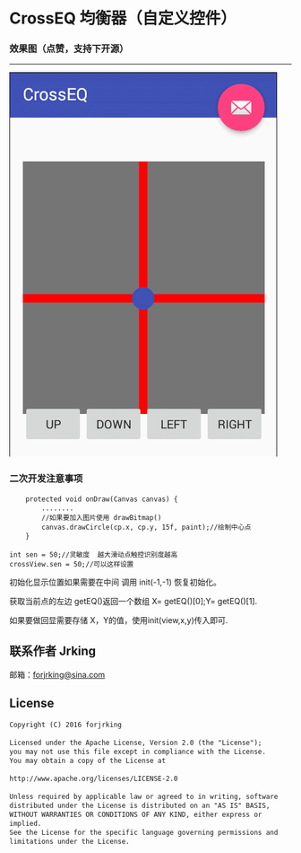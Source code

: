# CrossEQ 均衡器（自定义控件）

### 效果图（点赞，支持下开源）
***
![png1.png](https://github.com/forJrking/CrossEQ/blob/master/11.gif)


### 二次开发注意事项
        protected void onDraw(Canvas canvas) {
            ........
            //如果要加入图片使用 drawBitmap()
            canvas.drawCircle(cp.x, cp.y, 15f, paint);//绘制中心点
        }

	int sen = 50;//灵敏度  越大滑动点触控识别度越高
	crossView.sen = 50;//可以这样设置

初始化显示位置如果需要在中间 调用 init(-1,-1)  恢复初始化。

获取当前点的左边 getEQ()返回一个数组 X= getEQ()[0];Y=  getEQ()[1].

如果要做回显需要存储 X，Y的值，使用init(view,x,y)传入即可.

## 联系作者 Jrking
邮箱：forjrking@sina.com

License
--
    Copyright (C) 2016 forjrking

    Licensed under the Apache License, Version 2.0 (the "License");
    you may not use this file except in compliance with the License.
    You may obtain a copy of the License at

    http://www.apache.org/licenses/LICENSE-2.0

    Unless required by applicable law or agreed to in writing, software
    distributed under the License is distributed on an "AS IS" BASIS,
    WITHOUT WARRANTIES OR CONDITIONS OF ANY KIND, either express or implied.
    See the License for the specific language governing permissions and
    limitations under the License.
